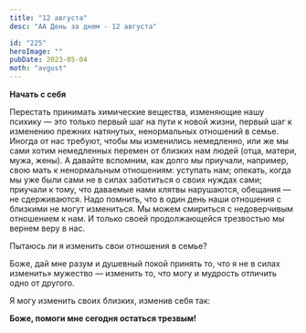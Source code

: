```yaml
---
title: "12 августа"
desc: "АА День за днем - 12 августа"

id: "225"
heroImage: ""
pubDate: 2023-05-04
moth: "avgust"
---
```


**Начать с себя**

Перестать принимать химические вещества, изменяющие нашу психику — это только
первый шаг на пути к новой жизни, первый шаг к изменению прежних натянутых,
ненормальных отношений в семье. Иногда от нас требуют, чтобы мы изменились
немедленно, или же мы сами хотим немедленных перемен от близких нам людей
(отца, матери, мужа, жены). А давайте вспомним, как долго мы приучали,
например, свою мать к ненормальным отношениям: уступать нам; опекать, когда мы
уже были сами не в силах заботиться о своих нуждах сами; приучали к тому, что
даваемые нами клятвы нарушаются, обещания — не сдерживаются. Надо помнить, что
в один день наши отношения с близкими не могут измениться. Мы можем смириться
с недоверчивым отношением к нам. И только своей продолжающейся трезвостью мы
вернем веру в нас.

Пытаюсь ли я изменить свои отношения в семье?

Боже, дай мне разум и душевный покой принять то, что я не в силах изменить»
мужество — изменить то, что могу и мудрость отличить одно от другого.

Я могу изменить своих близких, изменив себя так:

**Боже, помоги мне сегодня остаться трезвым!**
